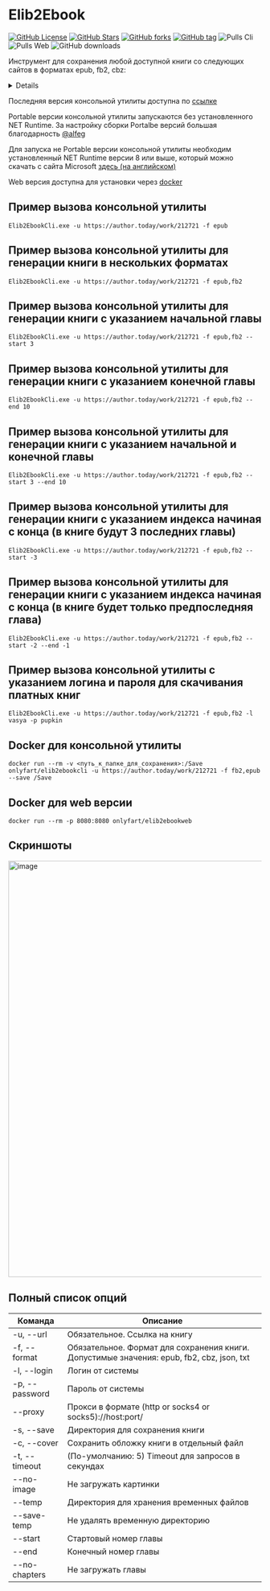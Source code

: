 # Elib2Ebook
[![GitHub License](https://img.shields.io/github/license/OnlyFart/Elib2Ebook.svg?style=flat-square)](https://github.com/OnlyFart/Elib2Ebook/blob/master/LICENSE)
[![GitHub Stars](https://img.shields.io/github/stars/OnlyFart/Elib2Ebook.svg?style=flat-square)](https://github.com/OnlyFart/Elib2Ebook/stargazers)
[![GitHub forks](https://img.shields.io/github/forks/OnlyFart/Elib2Ebook.svg?style=flat-square)](https://github.com/OnlyFart/Elib2Ebook/network)
[![GitHub tag](https://img.shields.io/github/v/tag/OnlyFart/Elib2Ebook.svg?style=flat-square)](https://github.com/OnlyFart/Elib2Ebook/releases/latest)
![Pulls Cli](https://img.shields.io/docker/pulls/onlyfart/elib2ebookcli?style=flat-square)
![Pulls Web](https://img.shields.io/docker/pulls/onlyfart/elib2ebookweb?style=flat-square)
![GitHub downloads](https://img.shields.io/github/downloads/onlyfart/elib2ebook/total?style=flat-square)



Инструмент для сохранения любой доступной книги со следующих сайтов в форматах epub, fb2, cbz:
<details>
<pre>
* http://samlib.ru/
* https://acomics.ru/
* https://author.today/
* https://bigliba.com/
* https://bookinbook.ru/
* https://bookhamster.ru/
* https://bookinist.pw/
* https://booknet.com/
* https://booknet.ua/
* https://bookriver.ru/
* https://bookstab.ru/
* https://bookstime.ru/
* https://bookuruk.com/
* https://dark-novels.ru/
* https://desu.me/
* https://dreame.com/
* https://erolate.com/
* https://eznovels.com/
* https://fb2.top/
* https://ficbook.net/
* https://fictionbook.ru/
* https://hentailib.me/
* https://hogwartsnet.ru/
* https://hotnovelpub.com/
* https://hub-book.com/
* https://i-gram.ru/
* https://ifreedom.su/
* https://jaomix.ru/
* https://ladylib.top/
* https://lanovels.com/
* https://libbox.ru/
* https://libst.ru/
* https://lightnoveldaily.com/
* https://litgorod.ru/
* https://litlife.club/
* https://litmarket.ru/
* https://litmir.me/
* https://litnet.com/
* https://litres.ru/
* https://litsovet.ru/
* https://manga.ovh/
* https://mangalib.me/
* https://mangamammy.ru/
* https://mir-knig.com/
* https://mlate.ru/
* https://mybook.ru/
* https://neobook.org/
* https://noveltranslate.com/
* https://novelxo.com/
* https://online-knigi.com.ua/
* https://prodaman.ru/
* https://ranobe-novels.ru/
* https://ranobe.ovh/
* https://ranobehub.org/
* https://ranobelib.me/
* https://ranobes.com/
* https://readli.net/
* https://readmanga.live/
* https://remanga.org/
* https://renovels.org/
* https://romfant.ru/
* https://royalroad.com/
* https://ru.novelxo.com/
* https://stroki.mts.ru/
* https://tl.rulate.ru/
* https://topliba.com/
* https://twilightrussia.ru/
* https://v2.slashlib.me/
* https://wattpad.com/
* https://wuxiaworld.ru/
* https://younettranslate.com/
* https://ранобэ.рф/
</pre>
</details>

Последняя версия консольной утилиты доступна по [ссылке](https://github.com/OnlyFart/Elib2Ebook/releases/latest)

Portable версии консольной утилиты запускаются без установленного NET Runtime. За настройку сборки Portalbe версий большая благодарность [@alfeg](https://github.com/alfeg)

Для запуска не Portable версии консольной утилиты необходим установленный NET Runtime версии 8 или выше, который можно скачать с сайта Microsoft [здесь (на английском)](https://dotnet.microsoft.com/en-us/download/dotnet/8.0)

Web версия доступна для установки через [docker](https://www.docker.com)

## Пример вызова консольной утилиты
```
Elib2EbookCli.exe -u https://author.today/work/212721 -f epub
```

## Пример вызова консольной утилиты для генерации книги в нескольких форматах
```
Elib2EbookCli.exe -u https://author.today/work/212721 -f epub,fb2
```

## Пример вызова консольной утилиты для генерации книги с указанием начальной главы 
```
Elib2EbookCli.exe -u https://author.today/work/212721 -f epub,fb2 --start 3
```

## Пример вызова консольной утилиты для генерации книги с указанием конечной главы 
```
Elib2EbookCli.exe -u https://author.today/work/212721 -f epub,fb2 --end 10
```

## Пример вызова консольной утилиты для генерации книги с указанием начальной и конечной главы
```
Elib2EbookCli.exe -u https://author.today/work/212721 -f epub,fb2 --start 3 --end 10
```

## Пример вызова консольной утилиты для генерации книги с указанием индекса начиная с конца (в книге будут 3 последних главы)
```
Elib2EbookCli.exe -u https://author.today/work/212721 -f epub,fb2 --start -3
```

## Пример вызова консольной утилиты для генерации книги с указанием индекса начиная с конца (в книге будет только предпоследняя глава)
```
Elib2EbookCli.exe -u https://author.today/work/212721 -f epub,fb2 --start -2 --end -1
```

## Пример вызова консольной утилиты c указанием логина и пароля для скачивания платных книг
```
Elib2EbookCli.exe -u https://author.today/work/212721 -f epub,fb2 -l vasya -p pupkin
```

## Docker для консольной утилиты
```
docker run --rm -v <путь_к_папке_для_сохранения>:/Save onlyfart/elib2ebookcli -u https://author.today/work/212721 -f fb2,epub --save /Save
```

## Docker для web версии
```
docker run --rm -p 8080:8080 onlyfart/elib2ebookweb
```

## Скриншоты
<img width="828" alt="image" src="https://github.com/user-attachments/assets/804f3326-3823-45c8-85e9-5fe8a203a39f">



## Полный список опций 
| Команда                | Описание                                                                                  |
|------------------------|-------------------------------------------------------------------------------------------|
| -u, --url              | Обязательное. Ссылка на книгу                                                             |
| -f, --format           | Обязательное. Формат для сохранения книги. Допустимые значения: epub, fb2, cbz, json, txt |
| -l, --login            | Логин от системы                                                                          |
| -p, --password         | Пароль от системы                                                                         |
| --proxy                | Прокси в формате (http or socks4 or socks5)://host:port/                                  |
| -s, --save             | Директория для сохранения книги                                                           |
| -c, --cover            | Сохранить обложку книги в отдельный файл                                                  |
| -t, --timeout          | (По-умолчанию: 5) Timeout для запросов в секундах                                         |
| --no-image             | Не загружать картинки                                                                     |
| --temp                 | Директория для хранения временных файлов                                                  |
| --save-temp            | Не удалять временную директорию                                                           |
| --start                | Стартовый номер главы                                                                     |
| --end                  | Конечный номер главы                                                                      |
| --no-chapters          | Не загружать главы                                                                        |
